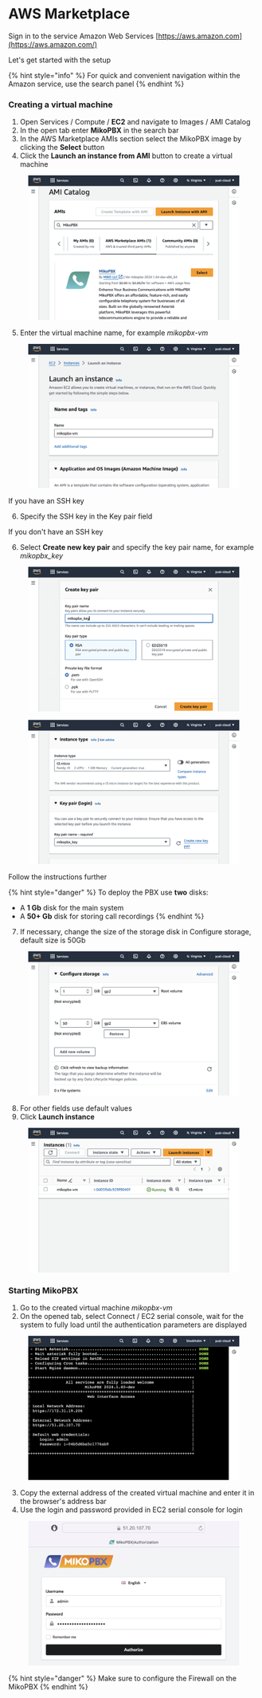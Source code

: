 # AWS Marketplace

Sign in to the service Amazon Web Services [https://aws.amazon.com](https://aws.amazon.com/)

Let's get started with the setup

{% hint style="info" %}
For quick and convenient navigation within the Amazon service, use the search panel
{% endhint %}

### Creating a virtual machine <a href="#creating-a-virtual-machine" id="creating-a-virtual-machine"></a>

1. Open Services / Compute / **EC2** and navigate to Images / AMI Catalog
2. In the open tab enter **MikoPBX** in the search bar
3. In the AWS Marketplace AMIs section select the MikoPBX image by clicking the **Select** button
4. Click the **Launch an instance from AMI** button to create a virtual machine

<figure><img src="../../../.gitbook/assets/MikoPBXAmazonInstallation_s_1.png" alt=""><figcaption></figcaption></figure>

5. Enter the virtual machine name, for example _mikopbx-vm_

<figure><img src="../../../.gitbook/assets/MikoPBXAmazonInstallation_s_2.png" alt=""><figcaption></figcaption></figure>

If you have an SSH key

6. Specify the SSH key in the Key pair field

If you don't have an SSH key

6. Select **Create new key pair** and specify the key pair name, for example _mikopbx\_key_

<figure><img src="../../../.gitbook/assets/MikoPBXAmazonInstallation_s_3.png" alt=""><figcaption></figcaption></figure>

<figure><img src="../../../.gitbook/assets/MikoPBXAmazonInstallation_s_4.png" alt=""><figcaption></figcaption></figure>

Follow the instructions further

{% hint style="danger" %}
To deploy the PBX use **two** disks:

* A **1 Gb** disk for the main system
* A **50+ Gb** disk for storing call recordings
{% endhint %}

7. If necessary, change the size of the storage disk in Configure storage, default size is 50Gb

<figure><img src="../../../.gitbook/assets/MikoPBXAmazonInstallation_s_7.png" alt=""><figcaption></figcaption></figure>

8. For other fields use default values
9. Click **Launch instance**

<figure><img src="../../../.gitbook/assets/MikoPBXAmazonInstallation_s_8.png" alt=""><figcaption></figcaption></figure>

### Starting MikoPBX <a href="#starting-mikopbx" id="starting-mikopbx"></a>

1. Go to the created virtual machine _mikopbx-vm_
2. On the opened tab, select Connect / EC2 serial console, wait for the system to fully load until the authentication parameters are displayed

<figure><img src="../../../.gitbook/assets/MikoPBXAmazonInstallation_s_9.png" alt=""><figcaption></figcaption></figure>

3. Copy the external address of the created virtual machine and enter it in the browser's address bar
4. Use the login and password provided in EC2 serial console for login

<figure><img src="../../../.gitbook/assets/MikoPBXAmazonInstallation_s_11.png" alt=""><figcaption></figcaption></figure>

{% hint style="danger" %}
Make sure to configure the Firewall on the MikoPBX
{% endhint %}
